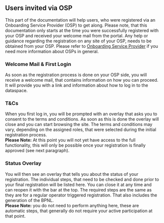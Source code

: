 ## Users invited via OSP

This part of the documentation will help users, who were registered via an Onboarding Service Provider (OSP) to get along. Please note, that this documentation only starts at the time you were successfully registered with your OSP and received your welcome mail from the portal. Any help or guidance regarding the registration on any site of your OSP, needs to be obtained from your OSP. Please refer to [Onboarding Service Provider](/docs/developer/00.%20Personas/05.%20Onboarding%20Service%20Provider.md) if you need more information about OSPs in general.

### Welcome Mail & First Login

As soon as the registration process is done on your OSP side, you will receive a welcome mail, that contains information on how you can proceed. It will provide you with a link and information about how to log in to the dataspace.

### T&Cs

When you first log in, you will be prompted with an overlay that asks you to consent to the terms and conditions. As soon as this is done the overlay will close and you can start browsing the site. The terms and conditions may vary, depending on the assigned roles, that were selected during the initial registration process.
<br>
**Please Note:** At this point you will not yet have access to the full functionality, this will only be possible once your registration is finally approved (see next paragraph).

### Status Overlay

You will then see an overlay that tells you about the status of your registration. The individual steps, that need to be checked and done prior to your final registration will be listed here. You can close it at any time and can reopen it with the bar at the top. The required steps are the same as they are for a regular operator triggered registration. That also includes the generation of the BPNL.
<br>
**Please Note:** you do not need to perform anything here, these are automatic steps, that generally do not require your active participation at that point.
